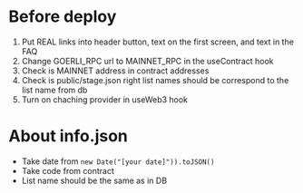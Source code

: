 # Before deploy

1. Put REAL links into header button, text on the first screen, and text in the FAQ
2. Change GOERLI_RPC url to MAINNET_RPC in the useContract hook
3. Check is MAINNET address in contract addresses
4. Check is public/stage.json right
   list names should be correspond to the list name from db
5. Turn on chaching provider in useWeb3 hook

# About info.json
- Take date from `new Date("[your date]")).toJSON()`
- Take code from contract
- List name should be the same as in DB